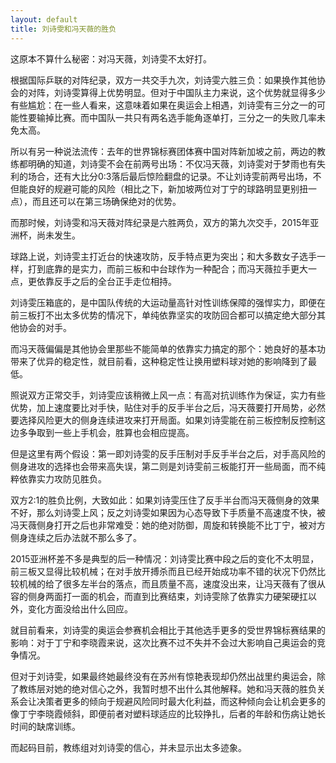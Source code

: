 ```yaml
---
layout: default
title: 刘诗雯和冯天薇的胜负
---
```


这原本不算什么秘密：对冯天薇，刘诗雯不太好打。

根据国际乒联的对阵纪录，双方一共交手九次，刘诗雯六胜三负：如果换作其他协会的对阵，刘诗雯算得上优势明显。但对于中国队主力来说，这个优势就显得多少有些尴尬：在一些人看来，这意味着如果在奥运会上相遇，刘诗雯有三分之一的可能性要输掉比赛。而中国队一共只有两名选手能角逐单打，三分之一的失败几率未免太高。

所以有另一种说法流传：去年的世界锦标赛团体赛中国对阵新加坡之前，两边的教练都明确的知道，刘诗雯不会在前两号出场：不仅冯天薇，刘诗雯对于梦雨也有失利的场合，还有大比分0:3落后最后惊险翻盘的记录。不让刘诗雯前两号出场，不但能良好的规避可能的风险（相比之下，新加坡两位对丁宁的球路明显更别扭一点），而且还可以在第三场确保绝对的优势。

而那时候，刘诗雯和冯天薇对阵纪录是六胜两负，双方的第九次交手，2015年亚洲杯，尚未发生。


球路上说，刘诗雯主打近台的快速攻防，反手特点更为突出；和大多数女子选手一样，打到底靠的是实力，而前三板和中台球作为一种配合；而冯天薇拉手更大一点，更依靠反手之后的全台正手走位相持。

刘诗雯压箱底的，是中国队传统的大运动量高针对性训练保障的强悍实力，即便在前三板打不出太多优势的情况下，单纯依靠坚实的攻防回合都可以搞定绝大部分其他协会的对手。

而冯天薇偏偏是其他协会里那些不能简单的依靠实力搞定的那个：她良好的基本功带来了优异的稳定性，就目前看，这种稳定性让换用塑料球对她的影响降到了最低。

照说双方正常交手，刘诗雯应该稍微上风一点：有高对抗训练作为保证，实力有些优势，加上速度要比对手快，贴住对手的反手半台之后，冯天薇要打开局势，必然要选择风险更大的侧身连续进攻来打开局面。如果刘诗雯能在前三板控制反控制这边多争取到一些上手机会，胜算也会相应提高。

但是这里有两个假设：第一即刘诗雯的反手压制对手反手半台之后，对手高风险的侧身进攻的选择也会带来高失误，第二则是刘诗雯前三板能打开一些局面，而不纯粹依靠实力攻防见胜负。

双方2:1的胜负比例，大致如此：如果刘诗雯压住了反手半台而冯天薇侧身的效果不好，那么刘诗雯上风；反之刘诗雯如果因为心态导致下手质量不高速度不快，被冯天薇侧身打开之后也非常难受：她的绝对防御，周旋和转换能不比丁宁，被对方侧身连续之后办法就不那么多了。

2015亚洲杯差不多是典型的后一种情况：刘诗雯比赛中段之后的变化不太明显，前三板又显得比较机械；在对手放开搏杀而且已经开始成功率不错的状况下仍然比较机械的给了很多左半台的落点，而且质量不高，速度没出来，让冯天薇有了很从容的侧身两面打一面的机会，而直到比赛结束，刘诗雯除了依靠实力硬架硬扛以外，变化方面没给出什么回应。

就目前看来，刘诗雯的奥运会参赛机会相比于其他选手更多的受世界锦标赛结果的影响：对于丁宁和李晓霞来说，这次比赛不过不失并不会过大影响自己奥运会的竞争情况。

但对于刘诗雯，如果最终她最终没有在苏州有惊艳表现却仍然出战里约奥运会，除了教练层对她的绝对信心之外，我暂时想不出什么其他解释。她和冯天薇的胜负关系会让决策者更多的倾向于规避风险同时最大化利益，而这种倾向会让机会更多的像丁宁李晓霞倾斜，即便前者对塑料球适应的比较挣扎，后者的年龄和伤病让她长时间的缺席训练。

而起码目前，教练组对刘诗雯的信心，并未显示出太多迹象。


